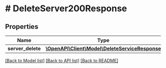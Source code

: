 # # DeleteServer200Response

## Properties

Name | Type | Description | Notes
------------ | ------------- | ------------- | -------------
**server_delete** | [**\OpenAPI\Client\Model\DeleteServiceResponse**](DeleteServiceResponse.md) |  |

[[Back to Model list]](../../README.md#models) [[Back to API list]](../../README.md#endpoints) [[Back to README]](../../README.md)
